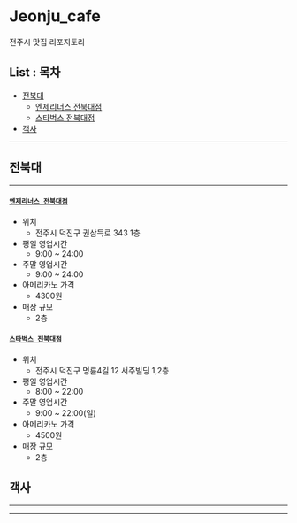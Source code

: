 Jeonju_cafe
===

전주시 맛집 리포지토리

List : 목차
---

- [전북대](#전북대)
   - [엔제리너스 전북대점](#엔제리너스-전북대점)
   - [스타벅스 전북대점](#스타벅스-전북대점)
- [객사](#객사)


***

## 전북대
---

#### [`엔제리너스 전북대점`](https://place.map.kakao.com/1022650344)
- 위치
  - 전주시 덕진구 권삼득로 343 1층
- 평일 영업시간
  - 9:00 ~ 24:00
- 주말 영업시간
  - 9:00 ~ 24:00
- 아메리카노 가격
  - 4300원
- 매장 규모
  - 2층

#### [`스타벅스 전북대점`](https://place.map.kakao.com/17884786)
- 위치
  - 전주시 덕진구 명륜4길 12 서주빌딩 1,2층
- 평일 영업시간
  - 8:00 ~ 22:00
- 주말 영업시간
  - 9:00 ~ 22:00(일)
- 아메리카노 가격
  - 4500원
- 매장 규모
  - 2층


## 객사
---

***

